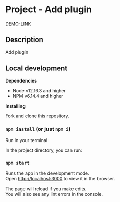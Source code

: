 # Project - Add plugin

[DEMO-LINK](https://AlinaKostiuk21.github.io/project_plugin)

## Description

Add plugin

## Local development

**Dependencies**
- Node v12.16.3 and higher
- NPM v6.14.4 and higher

**Installing**

Fork and clone this repository.

### `npm install` (or just `npm i`)
Run in your terminal

In the project directory, you can run:

### `npm start`

Runs the app in the development mode.\
Open [http://localhost:3000](http://localhost:3000) to view it in the browser.

The page will reload if you make edits.\
You will also see any lint errors in the console.
